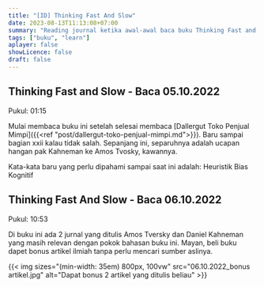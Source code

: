 ```yaml
---
title: "[ID] Thinking Fast And Slow"
date: 2023-08-13T11:13:08+07:00
summary: "Reading journal ketika awal-awal baca buku Thinking Fast and Slow." 
tags: ["buku", "learn"]
aplayer: false
showLicence: false
draft: false
---
```


## Thinking Fast and Slow - Baca 05.10.2022

Pukul: 01:15

Mulai membaca buku ini setelah selesai membaca [Dallergut Toko Penjual Mimpi]({{<ref "post/dallergut-toko-penjual-mimpi.md">}}).
Baru sampai bagian xxii kalau tidak salah. Sepanjang ini, separuhnya adalah ucapan hangan pak Kahneman ke Amos Tvosky, kawannya.

Kata-kata baru yang perlu dipahami sampai saat ini adalah:
Heuristik
Bias
Kognitif

## Thinking Fast And Slow - Baca 06.10.2022

Pukul: 10:53

Di buku ini ada 2 jurnal yang ditulis Amos Tversky dan Daniel Kahneman yang masih relevan dengan pokok bahasan buku ini. Mayan, beli buku dapet bonus artikel ilmiah tanpa perlu mencari sumber aslinya.

{{< img sizes="(min-width: 35em) 800px, 100vw" src="06.10.2022_bonus artikel.jpg" alt="Dapat bonus 2 artikel yang ditulis beliau" >}}
